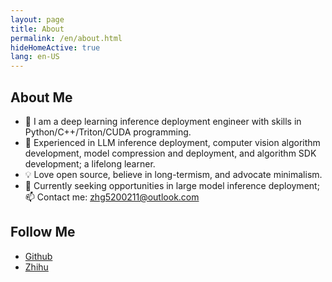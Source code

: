 ```yaml
---
layout: page
title: About
permalink: /en/about.html
hideHomeActive: true
lang: en-US
---
```


## About Me

- 🌱 I am a deep learning inference deployment engineer with skills in Python/C++/Triton/CUDA programming.
- 🔭 Experienced in LLM inference deployment, computer vision algorithm development, model compression and deployment, and algorithm SDK development; a lifelong learner.
- 💡 Love open source, believe in long-termism, and advocate minimalism.
- 🤔 Currently seeking opportunities in large model inference deployment; 📫 Contact me: zhg5200211@outlook.com

## Follow Me

- [Github](https://github.com/{{site.github}})
- [Zhihu](https://www.zhihu.com/people/{{site.zhihu}})
